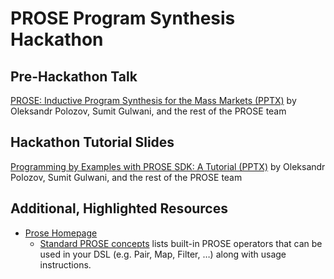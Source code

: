 # PROSE Program Synthesis Hackathon

## Pre-Hackathon Talk
[PROSE: Inductive Program Synthesis for the Mass Markets (PPTX)](http://homes.cs.washington.edu/~polozov/papers/berkeley-jan2017-talk.pptx) by Oleksandr Polozov, Sumit Gulwani, and the rest of the PROSE team

## Hackathon Tutorial Slides
[Programming by Examples with PROSE SDK: A Tutorial (PPTX)](http://homes.cs.washington.edu/~polozov/papers/berkeley-jan2017-tutorial.pptx) by Oleksandr Polozov, Sumit Gulwani, and the rest of the PROSE team

## Additional, Highlighted Resources

- [Prose Homepage](https://microsoft.github.io/prose/)
	- [Standard PROSE concepts](https://microsoft.github.io/prose/documentation/prose/concepts/) lists built-in PROSE operators that can be used in your DSL (e.g. Pair, Map, Filter, …) along with usage instructions.